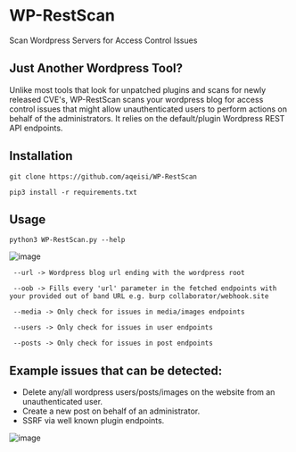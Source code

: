 # WP-RestScan
Scan Wordpress Servers for Access Control Issues

## Just Another Wordpress Tool?
Unlike most tools that look for unpatched plugins and scans for newly released CVE's, WP-RestScan scans your wordpress blog for access control issues that might allow unauthenticated users to perform actions on behalf of the administrators. It relies on the default/plugin Wordpress REST API endpoints.

## Installation

```git clone https://github.com/aqeisi/WP-RestScan```

```pip3 install -r requirements.txt```

## Usage

```python3 WP-RestScan.py --help```

![image](https://user-images.githubusercontent.com/84850150/203375773-b6380f4f-64ca-4e83-9a41-707349e210ef.png)

``` --url -> Wordpress blog url ending with the wordpress root```

``` --oob -> Fills every 'url' parameter in the fetched endpoints with your provided out of band URL e.g. burp collaborator/webhook.site```

``` --media -> Only check for issues in media/images endpoints```

``` --users -> Only check for issues in user endpoints```

``` --posts -> Only check for issues in post endpoints```

## Example issues that can be detected:
- Delete any/all wordpress users/posts/images on the website from an unauthenticated user.
- Create a new post on behalf of an administrator.
- SSRF via well known plugin endpoints.

![image](https://user-images.githubusercontent.com/84850150/203382120-ac7b934a-f123-416e-af98-7696c3dd1ce1.png)



